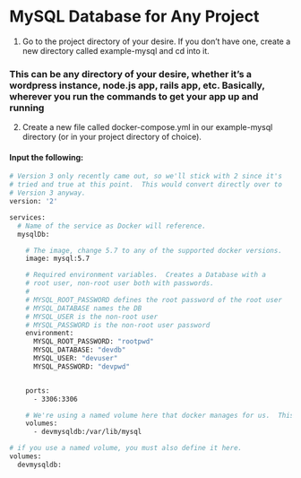 # MySQL Database for Any Project

1. Go to the project directory of your desire. If you don’t have one, create a new directory called example-mysql and cd into it.

### This can be any directory of your desire, whether it’s a wordpress instance, node.js app, rails app, etc. Basically, wherever you run the commands to get your app up and running

2. Create a new file called docker-compose.yml in our example-mysql directory (or in your project directory of choice).

#### Input the following:

```bash
# Version 3 only recently came out, so we'll stick with 2 since it's
# tried and true at this point.  This would convert directly over to
# Version 3 anyway.
version: '2'

services:
  # Name of the service as Docker will reference.
  mysqlDb:

    # The image, change 5.7 to any of the supported docker versions.
    image: mysql:5.7

    # Required environment variables.  Creates a Database with a
    # root user, non-root user both with passwords.
    #
    # MYSQL_ROOT_PASSWORD defines the root password of the root user
    # MYSQL_DATABASE names the DB
    # MYSQL_USER is the non-root user
    # MYSQL_PASSWORD is the non-root user password
    environment:
      MYSQL_ROOT_PASSWORD: "rootpwd"
      MYSQL_DATABASE: "devdb"
      MYSQL_USER: "devuser"
      MYSQL_PASSWORD: "devpwd"


    ports:
      - 3306:3306

    # We're using a named volume here that docker manages for us.  This is a special
    volumes:
      - devmysqldb:/var/lib/mysql

# if you use a named volume, you must also define it here.
volumes:
  devmysqldb:


```
